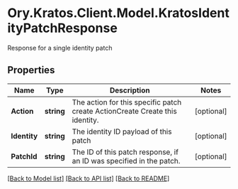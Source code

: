 # Ory.Kratos.Client.Model.KratosIdentityPatchResponse
Response for a single identity patch

## Properties

Name | Type | Description | Notes
------------ | ------------- | ------------- | -------------
**Action** | **string** | The action for this specific patch create ActionCreate  Create this identity. | [optional] 
**Identity** | **string** | The identity ID payload of this patch | [optional] 
**PatchId** | **string** | The ID of this patch response, if an ID was specified in the patch. | [optional] 

[[Back to Model list]](../README.md#documentation-for-models) [[Back to API list]](../README.md#documentation-for-api-endpoints) [[Back to README]](../README.md)


